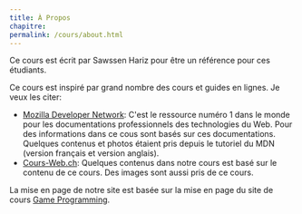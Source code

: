 ```yaml
---
title: À Propos
chapitre:
permalink: /cours/about.html
---
```


Ce cours est écrit par Sawssen Hariz pour être un référence pour ces étudiants.

Ce cours est inspiré par grand nombre des cours et guides en lignes. Je veux
les citer:

- [Mozilla Developer Network](https://developer.mozilla.org/): C'est le
  ressource numéro 1 dans le monde pour les documentations professionnels des
  technologies du Web. Pour des informations dans ce cous sont basés sur ces
  documentations. Quelques contenus et photos étaient pris depuis le tutoriel
  du MDN (version français et version anglais).
- [Cours-Web.ch](https://cours-web.ch/): Quelques contenus dans notre cours est
  basé sur le contenu de ce cours. Des images sont aussi pris de ce cours.

La mise en page de notre site est basée sur la mise en page du site de cours
[Game Programming](https://theory.stanford.edu/~amitp/GameProgramming/).
